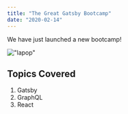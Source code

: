 ```yaml
---
title: "The Great Gatsby Bootcamp"
date: "2020-02-14"
---
```


We have just launched a new bootcamp!

!["lapop"]("./laptop-3190194.jpg")

## Topics Covered

1. Gatsby
2. GraphQL
3. React
